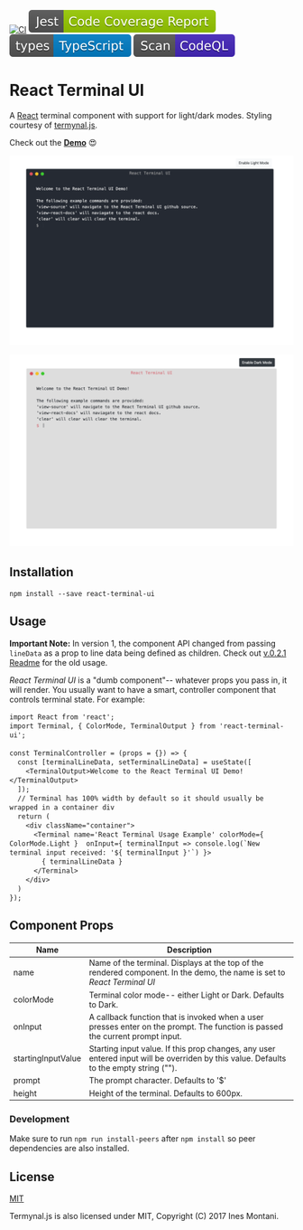 [![CI](https://github.com/jonmbake/react-terminal-ui/workflows/CI/badge.svg)](https://github.com/jonmbake/react-terminal-ui/actions?query=workflow%3ACI)
[![Jest Code Coverage Report](jest-code-coverage-report.svg)](https://jonmbake.github.io/react-terminal-ui/coverage/)
[![Types TypeScript](types-type-script.svg)](https://github.com/jonmbake/react-terminal-ui/blob/gh-pages/index.d.ts)
[![CodeQL Scan](codeql-scan.svg)](https://github.com/jonmbake/react-terminal-ui/security/code-scanning?query=tool%3ACodeQL)

# React Terminal UI

A [React](https://github.com/facebook/react) terminal component with support for light/dark modes. Styling courtesy of [termynal.js](https://github.com/ines/termynal).

Check out the **[Demo](https://jonmbake.github.io/react-terminal-ui/demo/)** :heart_eyes:

![React Terminal UI Demo Dark](https://github.com/jonmbake/screenshots/raw/master/react-terminal-ui/react-terminal-ui-demo-dark.png)

![React Terminal UI Demo Light](https://github.com/jonmbake/screenshots/raw/master/react-terminal-ui/react-terminal-ui-demo-light.png)

## Installation

```
npm install --save react-terminal-ui
```

## Usage

**Important Note:** In version 1, the component API changed from passing `lineData` as a prop to line data being defined
as children. Check out [v.0.2.1 Readme](https://github.com/jonmbake/react-terminal-ui/tree/v0.2.1#usage) for the old usage.

_React Terminal UI_ is a "dumb component"-- whatever props you pass in, it will render. You usually want to have
a smart, controller component that controls terminal state. For example:

```
import React from 'react';
import Terminal, { ColorMode, TerminalOutput } from 'react-terminal-ui';

const TerminalController = (props = {}) => {
  const [terminalLineData, setTerminalLineData] = useState([
    <TerminalOutput>Welcome to the React Terminal UI Demo!</TerminalOutput>
  ]);
  // Terminal has 100% width by default so it should usually be wrapped in a container div
  return (
    <div className="container">
      <Terminal name='React Terminal Usage Example' colorMode={ ColorMode.Light }  onInput={ terminalInput => console.log(`New terminal input received: '${ terminalInput }'`) }>
        { terminalLineData }
      </Terminal>
    </div>
  )
});
```

## Component Props

| Name                | Description |
| ------------------- | ------------- |
| name                | Name of the terminal. Displays at the top of the rendered component. In the demo, the name is set to _React Terminal UI_ |
| colorMode           | Terminal color mode-- either Light or Dark. Defaults to Dark. |
| onInput             | A callback function that is invoked when a user presses enter on the prompt. The function is passed the current prompt input. |
| startingInputValue  | Starting input value. If this prop changes, any user entered input will be overriden by this value. Defaults to the empty string (""). |
| prompt              | The prompt character. Defaults to '$' |
| height              | Height of the terminal. Defaults to 600px. |

### Development

Make sure to run `npm run install-peers` after `npm install` so peer dependencies are also installed.

## License

[MIT](https://opensource.org/licenses/MIT)

Termynal.js is also licensed under MIT, Copyright (C) 2017 Ines Montani.
